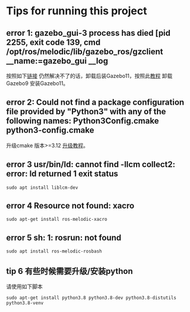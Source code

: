 # Tips for running this project

## error 1: gazebo_gui-3  process has died [pid 2255, exit code 139, cmd /opt/ros/melodic/lib/gazebo_ros/gzclient __name:=gazebo_gui __log
按照如下[链接](https://blog.csdn.net/gls_nuaa/article/details/122142356) 仍然解决不了的话，卸载后装Gazebo11，按照此[教程](https://zhuanlan.zhihu.com/p/526057704) 卸载Gazebo9 安装Gazebo11。

## error 2: Could not find a package configuration file provided by "Python3" with any of the following names: Python3Config.cmake  python3-config.cmake
升级cmake 版本>=3.12 [升级教程](https://blog.csdn.net/qq_27350133/article/details/121994229)。
## error 3 usr/bin/ld: cannot find -llcm collect2: error: ld returned 1 exit status
```
sudo apt install liblcm-dev
```
## error 4 Resource not found: xacro
```
sudo apt-get install ros-melodic-xacro
```

## error 5 sh: 1: rosrun: not found
```
sudo apt install ros-melodic-rosbash
```
## tip   6  有些时候需要升级/安装python
请使用如下脚本
```
sudo apt-get install python3.8 python3.8-dev python3.8-distutils python3.8-venv
```




